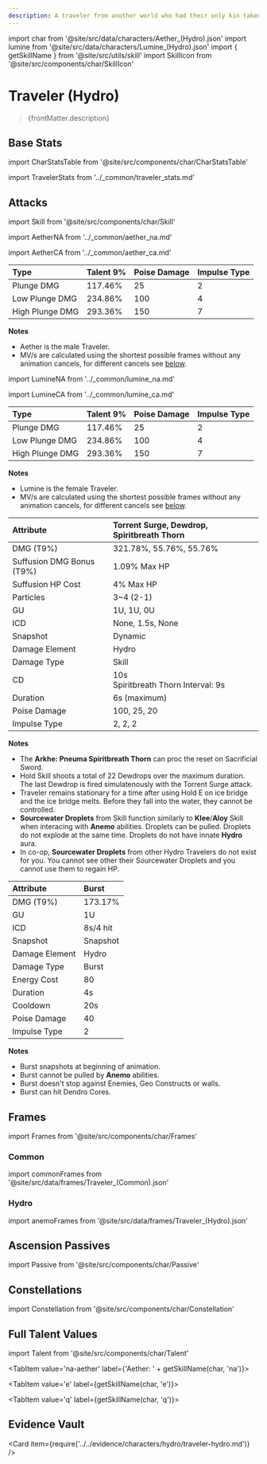 ```yaml
---
description: A traveler from another world who had their only kin taken away, forcing them to embark on a journey to find The Seven.
---
```


import char from '@site/src/data/characters/Aether_(Hydro).json'
import lumine from '@site/src/data/characters/Lumine_(Hydro).json'
import { getSkillName } from '@site/src/utils/skill'
import SkillIcon from '@site/src/components/char/SkillIcon'

# Traveler (Hydro)

<!-- ![](/img/traveler/hydro-traveler.png) -->

<blockquote>{frontMatter.description}</blockquote>

## Base Stats

import CharStatsTable from '@site/src/components/char/CharStatsTable'

<CharStatsTable char={char} />

import TravelerStats from '../\_common/traveler_stats.md'

<TravelerStats />

## Attacks

import Skill from '@site/src/components/char/Skill'

<Tabs queryString="ability">
<TabItem value='na-aether' label='Aether Normal Attacks'>
<SkillIcon char={char} skill='na' />
<div class='talent-columns'>
<Skill char={char} skill='na' sectionFilter='Normal Attack' />

import AetherNA from '../_common/aether_na.md'

<AetherNA />

</div>
<div class='talent-columns'>
<Skill char={char} skill='na' sectionFilter='Charged Attack' />

import AetherCA from '../_common/aether_ca.md'

<AetherCA />

</div>
<div class='talent-columns'>
<Skill char={char} skill='na' sectionFilter='Plunging Attack' />

| Type            | Talent 9% | Poise Damage | Impulse Type |
| :-------------- | :-------- | :----------- | :----------- |
| Plunge DMG      | 117.46%   | 25           | 2            |
| Low Plunge DMG  | 234.86%   | 100          | 4            |
| High Plunge DMG | 293.36%   | 150          | 7            |

</div>

**Notes**

* Aether is the male Traveler.
* MV/s are calculated using the shortest possible frames without any animation cancels, for different cancels see [below](#frames).

</TabItem>

<TabItem value='na' label='Lumine Normal Attacks'>
<SkillIcon char={lumine} skill='na' />
<div class='talent-columns'>
<Skill char={lumine} skill='na' sectionFilter='Normal Attack' />

import LumineNA from '../_common/lumine_na.md'

<LumineNA />

</div>
<div class='talent-columns'>
<Skill char={lumine} skill='na' sectionFilter='Charged Attack' />

import LumineCA from '../_common/lumine_ca.md'

<LumineCA />

</div>
<div class='talent-columns'>
<Skill char={lumine} skill='na' sectionFilter='Plunging Attack' />

| Type            | Talent 9% | Poise Damage | Impulse Type |
| :-------------- | :-------- | :----------- | :----------- |
| Plunge DMG      | 117.46%   | 25           | 2            |
| Low Plunge DMG  | 234.86%   | 100          | 4            |
| High Plunge DMG | 293.36%   | 150          | 7            |

</div>

**Notes**

* Lumine is the female Traveler.
* MV/s are calculated using the shortest possible frames without any animation cancels, for different cancels see [below](#frames).

</TabItem>

<TabItem value='e' label='Skill'>
<SkillIcon char={char} skill='e' />
<div class='talent-columns'>
<Skill char={char} skill='e' />

| Attribute                           | Torrent Surge, Dewdrop, Spiritbreath Thorn | 
| :---------------------------------  | :----------------------------------------- |
| DMG \(T9%\)                         | 321.78%, 55.76%, 55.76%                    |
| Suffusion DMG Bonus \(T9%\)         | 1.09%  Max HP                              |
| Suffusion HP Cost                   | 4% Max HP                                  |
| Particles                           | 3~4 \(2-1\)                                |
| GU                                  | 1U, 1U, 0U                                 |
| ICD                                 | None, 1.5s, None                           |
| Snapshot                            | Dynamic                                    |
| Damage Element                      | Hydro                                      |
| Damage Type                         | Skill                                      |
| CD                                  | 10s <br /> Spiritbreath Thorn Interval: 9s |
| Duration                            | 6s (maximum)                               |
| Poise Damage                        | 100, 25, 20                                |
| Impulse Type                        | 2, 2, 2                                    |

</div>

**Notes**

* The **Arkhe: Pneuma Spiritbreath Thorn** can proc the reset on Sacrificial Sword.
* Hold Skill shoots a total of 22 Dewdrops over the maximum duration. The last Dewdrop is fired simulatenously with the Torrent Surge attack.
* Traveler remains stationary for a time after using Hold E on ice bridge and the ice bridge melts. Before they fall into the water, they cannot be controlled.
* **Sourcewater Droplets** from Skill function similarly to **Klee**/**Aloy** Skill when interacing with **Anemo** abilities. Droplets can be pulled. Droplets do not explode at the same time. Droplets do not have innate **Hydro** aura.
* In co-op, **Sourcewater Droplets** from other Hydro Travelers do not exist for you. You cannot see other their Sourcewater Droplets and you cannot use them to regain HP.

</TabItem>

<TabItem value='q' label='Burst'>
<SkillIcon char={char} skill='q' />
<div class='talent-columns'>
<Skill char={char} skill='q'/>

| Attribute        | Burst                                                        |
| :--------------- | :----------------------------------------------------------- |
| DMG \(T9%\)      | 173.17%                                                      |
| GU               | 1U                                                           |
| ICD              | 8s/4 hit                                                     |
| Snapshot         | Snapshot                                                     |
| Damage Element   | Hydro                                                        |
| Damage Type      | Burst                                                        |
| Energy Cost      | 80                                                           |
| Duration         | 4s                                                           |
| Cooldown         | 20s                                                          |
| Poise Damage     | 40                                                           |
| Impulse Type     | 2                                                            |

</div>

**Notes**

* Burst snapshots at beginning of animation.
* Burst cannot be pulled by **Anemo** abilities.
* Burst doesn't stop against Enemies, Geo Constructs or walls.
* Burst can hit Dendro Cores.

</TabItem>
</Tabs>

## Frames

import Frames from '@site/src/components/char/Frames'

### Common

import commonFrames from '@site/src/data/frames/Traveler_(Common).json'

<Frames data={commonFrames} />

### Hydro


import anemoFrames from '@site/src/data/frames/Traveler_(Hydro).json'

<Frames data={anemoFrames} />


## Ascension Passives

import Passive from '@site/src/components/char/Passive'

<Tabs queryString="passive">
<TabItem value='a1' label='Ascension 1'>
<Passive char={char} passive={0} />
</TabItem>

<TabItem value="a4" label="Ascension 4">
<Passive char={char} passive={1} />
</TabItem>
</Tabs>

## Constellations

import Constellation from '@site/src/components/char/Constellation'

<Tabs queryString="constellation">
<TabItem value='c1' label='C1'>
<Constellation char={char} constellation={1} />
</TabItem>

<TabItem value='c2' label='C2'>
<Constellation char={char} constellation={2} />
</TabItem>

<TabItem value='c3' label='C3'>
<Constellation char={char} constellation={3} />
</TabItem>

<TabItem value='c4' label='C4'>
<Constellation char={char} constellation={4} />
</TabItem>

<TabItem value='c5' label='C5'>
<Constellation char={char} constellation={5} />
</TabItem>

<TabItem value='c6' label='C6'>
<Constellation char={char} constellation={6} />
</TabItem>
</Tabs>

## Full Talent Values

import Talent from '@site/src/components/char/Talent'

<Tabs queryString="talent">
<TabItem value='na-lumine' label={'Lumine: ' + getSkillName(lumine, 'na')}>
<Talent char={lumine} skill='na' />
</TabItem>

<TabItem value='na-aether' label={'Aether: ' + getSkillName(char, 'na')}>
<Talent char={char} skill='na' />
</TabItem>

<TabItem value='e' label={getSkillName(char, 'e')}>
<Talent char={char} skill='e' />
</TabItem>

<TabItem value='q' label={getSkillName(char, 'q')}>
<Talent char={char} skill='q' />
</TabItem>
</Tabs>

## Evidence Vault

<Card item={require('../../evidence/characters/hydro/traveler-hydro.md')} />
